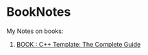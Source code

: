 # BookNotes
My Notes on books:
1. [BOOK : C++ Template: The Complete Guide ](C++%20Template%20-%20The%20Complete%20Guide/C++%20Templates%20-%20The%20Complete%20Guide.md)

